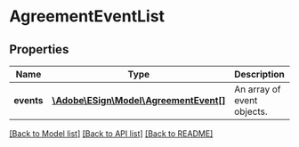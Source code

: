 # AgreementEventList

## Properties
Name | Type | Description | Notes
------------ | ------------- | ------------- | -------------
**events** | [**\Adobe\ESign\Model\AgreementEvent[]**](AgreementEvent.md) | An array of event objects. | [optional] 

[[Back to Model list]](../README.md#documentation-for-models) [[Back to API list]](../README.md#documentation-for-api-endpoints) [[Back to README]](../README.md)


